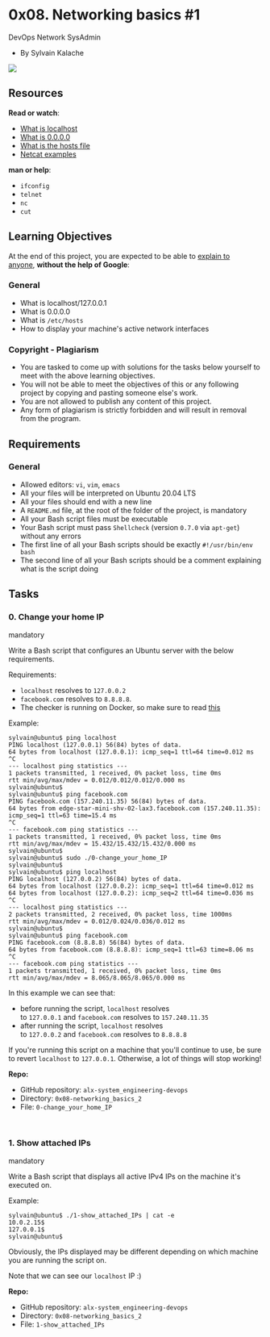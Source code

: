 0x08. Networking basics #1
==========================

DevOps Network SysAdmin

-   By Sylvain Kalache

![](https://s3.amazonaws.com/intranet-projects-files/holbertonschool-sysadmin_devops/285/s7kpNYq.png)

Resources
---------

**Read or watch**:

-   [What is localhost](https://alx-intranet.hbtn.io/rltoken/Odcc_tyAQlcANCCrtmxo6A "What is localhost")
-   [What is 0.0.0.0](https://alx-intranet.hbtn.io/rltoken/fUb9IpnxrNaddMljzwbhJQ "What is 0.0.0.0")
-   [What is the hosts file](https://alx-intranet.hbtn.io/rltoken/4_MBpFTulKliFM69jCPzOQ "What is the hosts file")
-   [Netcat examples](https://alx-intranet.hbtn.io/rltoken/OR0lOEwAw9I1Rj4aGp1Ljg "Netcat examples")

**man or help**:

-   `ifconfig`
-   `telnet`
-   `nc`
-   `cut`

Learning Objectives
-------------------

At the end of this project, you are expected to be able to [explain to anyone](https://alx-intranet.hbtn.io/rltoken/IpTKeVwlKHT4ZVva_T891w "explain to anyone"), **without the help of Google**:

### General

-   What is localhost/127.0.0.1
-   What is 0.0.0.0
-   What is `/etc/hosts`
-   How to display your machine's active network interfaces

### Copyright - Plagiarism

-   You are tasked to come up with solutions for the tasks below yourself to meet with the above learning objectives.
-   You will not be able to meet the objectives of this or any following project by copying and pasting someone else's work.
-   You are not allowed to publish any content of this project.
-   Any form of plagiarism is strictly forbidden and will result in removal from the program.

Requirements
------------

### General

-   Allowed editors: `vi`, `vim`, `emacs`
-   All your files will be interpreted on Ubuntu 20.04 LTS
-   All your files should end with a new line
-   A `README.md` file, at the root of the folder of the project, is mandatory
-   All your Bash script files must be executable
-   Your Bash script must pass `Shellcheck` (version `0.7.0` via `apt-get`) without any errors
-   The first line of all your Bash scripts should be exactly `#!/usr/bin/env bash`
-   The second line of all your Bash scripts should be a comment explaining what is the script doing

Tasks
-----

### 0\. Change your home IP

mandatory

Write a Bash script that configures an Ubuntu server with the below requirements.

Requirements:

-   `localhost` resolves to `127.0.0.2`
-   `facebook.com` resolves to `8.8.8.8`.
-   The checker is running on Docker, so make sure to read [this](https://alx-intranet.hbtn.io/rltoken/_OIfAXK_SLNsGi2-xR_aGA "this")

Example:

```
sylvain@ubuntu$ ping localhost
PING localhost (127.0.0.1) 56(84) bytes of data.
64 bytes from localhost (127.0.0.1): icmp_seq=1 ttl=64 time=0.012 ms
^C
--- localhost ping statistics ---
1 packets transmitted, 1 received, 0% packet loss, time 0ms
rtt min/avg/max/mdev = 0.012/0.012/0.012/0.000 ms
sylvain@ubuntu$
sylvain@ubuntu$ ping facebook.com
PING facebook.com (157.240.11.35) 56(84) bytes of data.
64 bytes from edge-star-mini-shv-02-lax3.facebook.com (157.240.11.35): icmp_seq=1 ttl=63 time=15.4 ms
^C
--- facebook.com ping statistics ---
1 packets transmitted, 1 received, 0% packet loss, time 0ms
rtt min/avg/max/mdev = 15.432/15.432/15.432/0.000 ms
sylvain@ubuntu$
sylvain@ubuntu$ sudo ./0-change_your_home_IP
sylvain@ubuntu$
sylvain@ubuntu$ ping localhost
PING localhost (127.0.0.2) 56(84) bytes of data.
64 bytes from localhost (127.0.0.2): icmp_seq=1 ttl=64 time=0.012 ms
64 bytes from localhost (127.0.0.2): icmp_seq=2 ttl=64 time=0.036 ms
^C
--- localhost ping statistics ---
2 packets transmitted, 2 received, 0% packet loss, time 1000ms
rtt min/avg/max/mdev = 0.012/0.024/0.036/0.012 ms
sylvain@ubuntu$
sylvain@ubuntu$ ping facebook.com
PING facebook.com (8.8.8.8) 56(84) bytes of data.
64 bytes from facebook.com (8.8.8.8): icmp_seq=1 ttl=63 time=8.06 ms
^C
--- facebook.com ping statistics ---
1 packets transmitted, 1 received, 0% packet loss, time 0ms
rtt min/avg/max/mdev = 8.065/8.065/8.065/0.000 ms

```

In this example we can see that:

-   before running the script, `localhost` resolves to `127.0.0.1` and `facebook.com` resolves to `157.240.11.35`
-   after running the script, `localhost` resolves to `127.0.0.2` and `facebook.com` resolves to `8.8.8.8`

If you're running this script on a machine that you'll continue to use, be sure to revert `localhost` to `127.0.0.1`. Otherwise, a lot of things will stop working!

**Repo:**

-   GitHub repository: `alx-system_engineering-devops`
-   Directory: `0x08-networking_basics_2`
-   File: `0-change_your_home_IP`

<br>

### 1\. Show attached IPs

mandatory

Write a Bash script that displays all active IPv4 IPs on the machine it's executed on.

Example:

```
sylvain@ubuntu$ ./1-show_attached_IPs | cat -e
10.0.2.15$
127.0.0.1$
sylvain@ubuntu$

```

Obviously, the IPs displayed may be different depending on which machine you are running the script on.

Note that we can see our `localhost` IP :)

**Repo:**

-   GitHub repository: `alx-system_engineering-devops`
-   Directory: `0x08-networking_basics_2`
-   File: `1-show_attached_IPs`